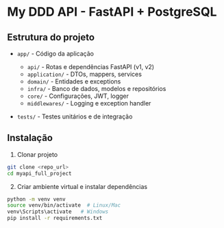 # My DDD API - FastAPI + PostgreSQL

## Estrutura do projeto
- `app/` - Código da aplicação
  - `api/` - Rotas e dependências FastAPI (v1, v2)
  - `application/` - DTOs, mappers, services
  - `domain/` - Entidades e exceptions
  - `infra/` - Banco de dados, modelos e repositórios
  - `core/` - Configurações, JWT, logger
  - `middlewares/` - Logging e exception handler

- `tests/` - Testes unitários e de integração

## Instalação

1. Clonar projeto
```bash
git clone <repo_url>
cd myapi_full_project
```

2. Criar ambiente virtual e instalar dependências
```bash
python -m venv venv
source venv/bin/activate  # Linux/Mac
venv\Scripts\activate   # Windows
pip install -r requirements.txt
```

<!-- 3. Configurar `.env`
```
DATABASE_URL=postgresql+asyncpg://user:password@db:5432/mydb
JWT_SECRET=supersecretkey
```

## Rodando com Docker
```bash
docker-compose up --build
```

API disponível em `http://localhost:8000`

## Testes
```bash
pytest -v
``` -->
